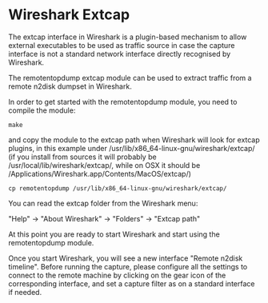# Wireshark Extcap

The extcap interface in Wireshark is a plugin-based mechanism to allow external 
executables to be used as traffic source in case the capture interface is not a 
standard network interface directly recognised by Wireshark.

The remotentopdump extcap module can be used to extract traffic from a remote n2disk 
dumpset in Wireshark.

In order to get started with the remotentopdump module, you need to compile the module:

``` 
make
``` 

and copy the module to the extcap path when Wireshark will look for extcap plugins,
in this example under /usr/lib/x86_64-linux-gnu/wireshark/extcap/ (if you install
from sources it will probably be /usr/local/lib/wireshark/extcap/, while on OSX it
should be /Applications/Wireshark.app/Contents/MacOS/extcap/)

``` 
cp remotentopdump /usr/lib/x86_64-linux-gnu/wireshark/extcap/
``` 

You can read the extcap folder from the Wireshark menu:

"Help" -> "About Wireshark" -> "Folders" -> "Extcap path"

At this point you are ready to start Wireshark and start using the remotentopdump module.

Once you start Wireshark, you will see a new interface "Remote n2disk timeline". Before 
running the capture, please configure all the settings to connect to the remote machine
by clicking on the gear icon of the corresponding interface, and set a capture filter as
on a standard interface if needed.

